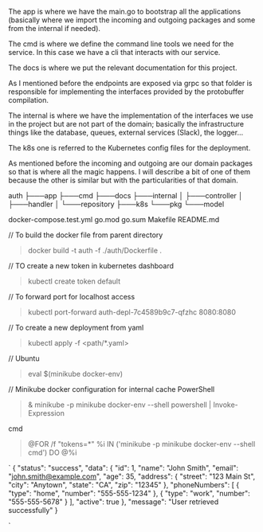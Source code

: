 The app is where we have the main.go to bootstrap all the applications (basically where we import the incoming and
outgoing packages and some from the internal if needed).

The cmd is where we define the command line tools we need for the service. In this case we have a cli that interacts
with our service.

The docs is where we put the relevant documentation for this project.

As I mentioned before the endpoints are exposed via grpc so that folder is responsible for implementing the interfaces
provided by the protobuffer compilation.

The internal is where we have the implementation of the interfaces we use in the project but are not part of the domain;
basically the infrastructure things like the database, queues, external services (Slack), the logger…

The k8s one is referred to the Kubernetes config files for the deployment.

As mentioned before the incoming and outgoing are our domain packages so that is where all the magic happens. I will
describe a bit of one of them because the other is similar but with the particularities of that domain.

auth
├───app
├───cmd
├───docs
├───internal
│ ├───controller
│ ├───handler
│ └───repository
├───k8s
└───pkg
└───model

docker-compose.test.yml
go.mod
go.sum
Makefile
README.md

// To build the docker file from parent directory

> docker build -t auth -f ./auth/Dockerfile .

// TO create a new token in kubernetes dashboard

> kubectl create token default

// To forward port for localhost access

> kubectl port-forward auth-depl-7c4589b9c7-qfzhc 8080:8080

// To create a new deployment from yaml

> kubectl apply -f <path/\*.yaml>

// Ubuntu

> eval $(minikube docker-env)

// Minikube docker configuration for internal cache
PowerShell

> & minikube -p minikube docker-env --shell powershell | Invoke-Expression

cmd

> @FOR /f "tokens=\*" %i IN ('minikube -p minikube docker-env --shell cmd') DO @%i

`
{
"status": "success",
"data": {
"id": 1,
"name": "John Smith",
"email": "john.smith@example.com",
"age": 35,
"address": {
"street": "123 Main St",
"city": "Anytown",
"state": "CA",
"zip": "12345"
},
"phoneNumbers": [
{
"type": "home",
"number": "555-555-1234"
},
{
"type": "work",
"number": "555-555-5678"
}
],
"active": true
},
"message": "User retrieved successfully"
}

`
